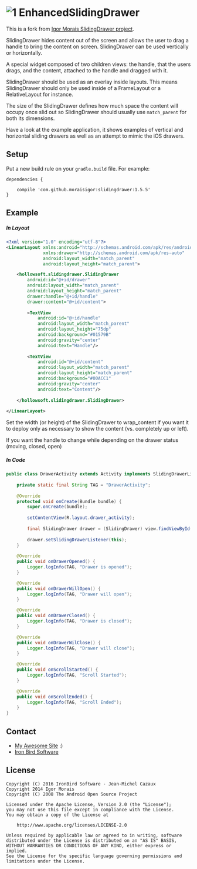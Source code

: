 ![1] EnhancedSlidingDrawer
==========================

This is a fork from [Igor Morais SlidingDrawer project](https://github.com/MoraisIgor/SlidingDrawer).

SlidingDrawer hides content out of the screen and allows the user to drag a handle to bring the content on screen. SlidingDrawer can be used vertically or horizontally.

A special widget composed of two children views: the handle, that the users drags, and the content, attached to the handle and dragged with it.

SlidingDrawer should be used as an overlay inside layouts. This means SlidingDrawer should only be used inside of a FrameLayout or a RelativeLayout for instance.

The size of the SlidingDrawer defines how much space the content will occupy once slid out so SlidingDrawer should usually use `match_parent` for both its dimensions.

Have a look at the example application, it shows examples of vertical and horizontal sliding drawers as well as an attempt to mimic the iOS drawers.


Setup
-----

Put a new build rule on your `gradle.build` file. For example:

```
dependencies {
    
    compile 'com.github.moraisigor:slidingdrawer:1.5.5'
}
```

Example
-------

##### In Layout

```xml
<?xml version="1.0" encoding="utf-8"?>
<LinearLayout xmlns:android="http://schemas.android.com/apk/res/android"
              xmlns:drawer="http://schemas.android.com/apk/res-auto"
              android:layout_width="match_parent"
              android:layout_height="match_parent">

    <hollowsoft.slidingdrawer.SlidingDrawer
        android:id="@+id/drawer"
        android:layout_width="match_parent"
        android:layout_height="match_parent"
        drawer:handle="@+id/handle"
        drawer:content="@+id/content">
        
        <TextView
            android:id="@+id/handle"
            android:layout_width="match_parent"
            android:layout_height="75dp"
            android:background="#01579B"
            android:gravity="center"
            android:text="Handle"/>
            
        <TextView
            android:id="@+id/content"
            android:layout_width="match_parent"
            android:layout_height="match_parent"
            android:background="#00ACC1"
            android:gravity="center"
            android:text="Content"/>
    
    </hollowsoft.slidingdrawer.SlidingDrawer>
    
</LinearLayout>
```

Set the width (or height) of the SlidingDrawer to wrap_content if you want it to deploy only as necessary to show the content (vs. completely up or left).

If you want the handle to change while depending on the drawer status (moving, closed, open)


##### In Code

```java
public class DrawerActivity extends Activity implements SlidingDrawerListener {
                                                
    private static final String TAG = "DrawerActivity";
    
    @Override
    protected void onCreate(Bundle bundle) {
        super.onCreate(bundle);
        
        setContentView(R.layout.drawer_activity);
        
        final SlidingDrawer drawer = (SlidingDrawer) view.findViewById(R.id.drawer);
        
        drawer.setSlidingDrawerListener(this);
    }
    
    @Override
    public void onDrawerOpened() {
        Logger.logInfo(TAG, "Drawer is opened");
    }

    @Override
    public void onDrawerWillOpen() {
        Logger.logInfo(TAG, "Drawer will open");
    }

    @Override
    public void onDrawerClosed() {
        Logger.logInfo(TAG, "Drawer is closed");
    }

    @Override
    public void onDrawerWilClose() {
        Logger.logInfo(TAG, "Drawer will close");
    }

    @Override
    public void onScrollStarted() {
        Logger.logInfo(TAG, "Scroll Started");
    }

    @Override
    public void onScrollEnded() {
        Logger.logInfo(TAG, "Scroll Ended");
    }
}
```



Contact
-------

* [My Awesome Site](http://igormorais.com) :)
* [Iron Bird Software](http://www.ironbirdsoftware.com)


License
-------

```
Copyright (C) 2016 IronBird Software - Jean-Michel Cazaux
Copyright 2014 Igor Morais
Copyright (C) 2008 The Android Open Source Project
    
Licensed under the Apache License, Version 2.0 (the "License");
you may not use this file except in compliance with the License.
You may obtain a copy of the License at

    http://www.apache.org/licenses/LICENSE-2.0
    
Unless required by applicable law or agreed to in writing, software
distributed under the License is distributed on an "AS IS" BASIS,
WITHOUT WARRANTIES OR CONDITIONS OF ANY KIND, either express or implied.
See the License for the specific language governing permissions and
limitations under the License.
```

[1]: https://raw.githubusercontent.com/MoraisIgor/SlidingDrawer/master/Asset/Icon.png
